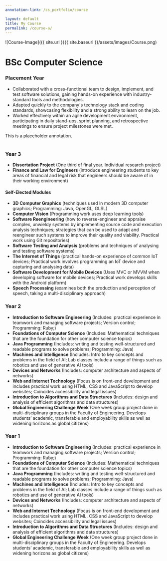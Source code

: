 ```yaml
---
annotation-link: /cs_portfolio/course

layout: default
title: My Course
permalink: /course-a/
---
```


![Course-Image]({{ site.url }}{{ site.baseurl }}/assets/images/Course.png)

# BSc Computer Science

### Placement Year
- Collaborated with a cross-functional team to design, implement, and test software solutions, gaining hands-on experience with industry-standard tools and methodologies.
- Adapted quickly to the company's technology stack and coding standards, showcasing flexibility and a strong ability to learn on the job.
- Worked effectively within an agile development environment, participating in daily stand-ups, sprint planning, and retrospective meetings to ensure project milestones were met.

<div class="annotate-highlight">
This is a placeholder annotation.
<br>
<br>
</div>

### Year 3
- **Dissertation Project** <span class="module-description">(One third of final year. Individual research project)</span>
- **Finance and Law for Engineers** <span class="module-description">(introduce engineering students to key areas of financial and legal risk that engineers should be aware of in their working environment)</span>

#### Self-Elected Modules
-	**3D Computer Graphics** <span class="module-description">(techniques used in modern 3D computer graphics; Programming: Java, OpenGL, GLSL)</span>
-	**Computer Vision** <span class="module-description">(Programming work uses deep learning tools)</span>
-	**Software Reengineering** <span class="module-description">(how to reverse-engineer and appraise complex, unwieldy systems by implementing source code and execution analysis techniques; strategies that can be used to adapt and reengineer such systems to improve their quality and viability. Practical work using Git repositories)</span>
-	**Software Testing and Analysis** <span class="module-description">(problems and techniques of analysing and testing software systems)</span>
-	**The Internet of Things** <span class="module-description">(practical hands-on experience of common IoT devices; Practical work involves programming an IoT device and capturing and analysing data)</span>
-	**Software Development for Mobile Devices** <span class="module-description">(Uses MVC or MVVM when developing software for mobile devices; Practical work develops skills with the Android platform)</span>
-	**Speech Processing** <span class="module-description">(examines both the production and perception of speech, taking a multi-disciplinary approach)</span>

### Year 2
- **Introduction to Software Engineering** <span class="module-description">(Includes: practical experience in teamwork and managing software projects; Version control; Programming: Ruby;)</span>
- **Foundations of Computer Science** <span class="module-description">(Includes: Mathematical techniques that are the foundation for other computer science topics)</span>
- **Java Programming** <span class="module-description">(Includes: writing and testing well-structured and readable programs to solve problems; Programming: Java)</span>
- **Machines and Intelligence** <span class="module-description">(Includes: Intro to key concepts and problems in the field of AI; Lab classes include a range of things such as robotics and use of generative AI tools)</span>
- **Devices and Networks** <span class="module-description">(Includes: computer architecture and aspects of networks)</span>
- **Web and Internet Technology** <span class="module-description">(Focus is on front-end development and includes practical work using HTML, CSS and JavaScript to develop websites; Coincides accessibility and legal issues)</span>
- **Introduction to Algorithms and Data Structures** <span class="module-description">(Includes: design and analysis of efficient algorithms and data structures)</span>
- **Global Engineering Challenge Week** <span class="module-description">(One week group project done in multi-disciplinary groups in the Faculty of Engineering. Develops students’ academic, transferable and employability skills as well as widening horizons as global citizens)</span>

### Year 1
- **Introduction to Software Engineering** <span class="module-description">(Includes: practical experience in teamwork and managing software projects; Version control; Programming: Ruby;)</span>
- **Foundations of Computer Science** <span class="module-description">(Includes: Mathematical techniques that are the foundation for other computer science topics)</span>
- **Java Programming** <span class="module-description">(Includes: writing and testing well-structured and readable programs to solve problems; Programming: Java)</span>
- **Machines and Intelligence** <span class="module-description">(Includes: Intro to key concepts and problems in the field of AI; Lab classes include a range of things such as robotics and use of generative AI tools)</span>
- **Devices and Networks** <span class="module-description">(Includes: computer architecture and aspects of networks)</span>
- **Web and Internet Technology** <span class="module-description">(Focus is on front-end development and includes practical work using HTML, CSS and JavaScript to develop websites; Coincides accessibility and legal issues)</span>
- **Introduction to Algorithms and Data Structures** <span class="module-description">(Includes: design and analysis of efficient algorithms and data structures)</span>
- **Global Engineering Challenge Week** <span class="module-description">(One week group project done in multi-disciplinary groups in the Faculty of Engineering. Develops students’ academic, transferable and employability skills as well as widening horizons as global citizens)</span>